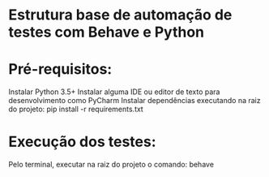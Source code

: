 # Estrutura base de automação de testes com Behave e Python

# Pré-requisitos:
Instalar Python 3.5+
Instalar alguma IDE ou editor de texto para desenvolvimento como PyCharm
Instalar dependências executando na raiz do projeto: pip install -r requirements.txt

# Execução dos testes:
Pelo terminal, executar na raiz do projeto o comando: behave
